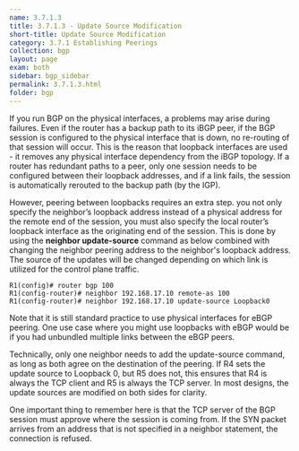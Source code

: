 ```yaml
---
name: 3.7.1.3
title: 3.7.1.3 - Update Source Modification
short-title: Update Source Modification
category: 3.7.1 Establishing Peerings
collection: bgp
layout: page
exam: both
sidebar: bgp_sidebar
permalink: 3.7.1.3.html
folder: bgp
---
```

If you run BGP on the physical interfaces, a problems may arise during failures. Even if the router has a backup path to its iBGP peer, if the BGP session is configured to the physical interface that is down, no re-routing of that session will occur. This is the reason that loopback interfaces are used - it removes any physical interface dependency from the iBGP topology. If a router has redundant paths to a peer, only one session needs to be configured between their loopback addresses, and if a link fails, the session is automatically rerouted to the backup path (by the IGP).

However, peering between loopbacks requires an extra step. you not only specify the neighbor’s loopback address instead of a physical address for the remote end of the session, you must also specify the local router’s loopback interface as the originating end of the session. This is done by using the **neighbor update-source** command as below combined with changing the neighbor peering address to the neighbor's loopback address. The source of the updates will be changed depending on which link is utilized for the control plane traffic.
```
R1(config)# router bgp 100
R1(config-router)# neighbor 192.168.17.10 remote-as 100
R1(config-router)# neighbor 192.168.17.10 update-source Loopback0
```
Note that it is still standard practice to use physical interfaces for eBGP peering. One use case where you might use loopbacks with eBGP would be if you had unbundled multiple links between the eBGP peers.

Technically, only one neighbor needs to add the update-source command, as long as both agree on the destination of the peering. If R4 sets the update source to Loopback 0, but R5 does not, this ensures that R4 is always the TCP client and R5 is always the TCP server. In most designs, the update sources are modified on both sides for clarity.

One important thing to remember here is that the TCP server of the BGP session must approve where the session is coming from. If the SYN packet arrives from an address that is not specified in a neighbor statement, the connection is refused.

